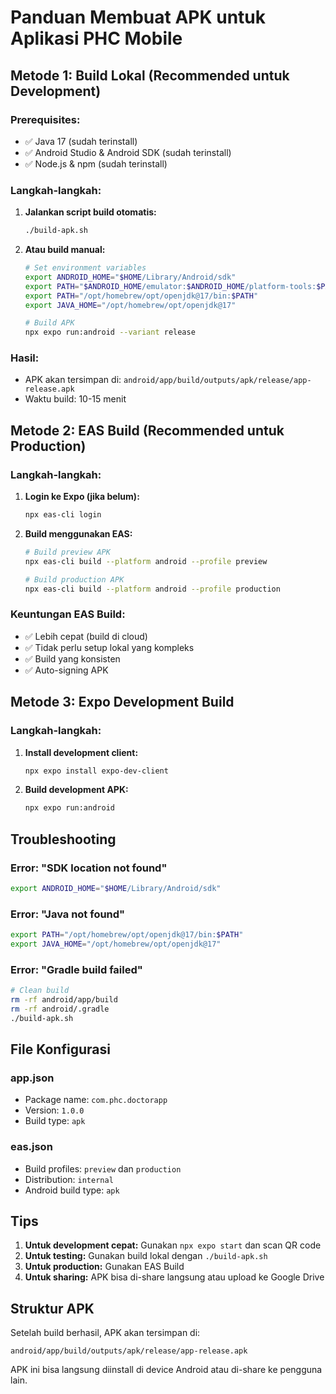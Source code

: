 # Panduan Membuat APK untuk Aplikasi PHC Mobile

## Metode 1: Build Lokal (Recommended untuk Development)

### Prerequisites:
- ✅ Java 17 (sudah terinstall)
- ✅ Android Studio & Android SDK (sudah terinstall)
- ✅ Node.js & npm (sudah terinstall)

### Langkah-langkah:

1. **Jalankan script build otomatis:**
   ```bash
   ./build-apk.sh
   ```

2. **Atau build manual:**
   ```bash
   # Set environment variables
   export ANDROID_HOME="$HOME/Library/Android/sdk"
   export PATH="$ANDROID_HOME/emulator:$ANDROID_HOME/platform-tools:$PATH"
   export PATH="/opt/homebrew/opt/openjdk@17/bin:$PATH"
   export JAVA_HOME="/opt/homebrew/opt/openjdk@17"
   
   # Build APK
   npx expo run:android --variant release
   ```

### Hasil:
- APK akan tersimpan di: `android/app/build/outputs/apk/release/app-release.apk`
- Waktu build: 10-15 menit

## Metode 2: EAS Build (Recommended untuk Production)

### Langkah-langkah:

1. **Login ke Expo (jika belum):**
   ```bash
   npx eas-cli login
   ```

2. **Build menggunakan EAS:**
   ```bash
   # Build preview APK
   npx eas-cli build --platform android --profile preview
   
   # Build production APK
   npx eas-cli build --platform android --profile production
   ```

### Keuntungan EAS Build:
- ✅ Lebih cepat (build di cloud)
- ✅ Tidak perlu setup lokal yang kompleks
- ✅ Build yang konsisten
- ✅ Auto-signing APK

## Metode 3: Expo Development Build

### Langkah-langkah:

1. **Install development client:**
   ```bash
   npx expo install expo-dev-client
   ```

2. **Build development APK:**
   ```bash
   npx expo run:android
   ```

## Troubleshooting

### Error: "SDK location not found"
```bash
export ANDROID_HOME="$HOME/Library/Android/sdk"
```

### Error: "Java not found"
```bash
export PATH="/opt/homebrew/opt/openjdk@17/bin:$PATH"
export JAVA_HOME="/opt/homebrew/opt/openjdk@17"
```

### Error: "Gradle build failed"
```bash
# Clean build
rm -rf android/app/build
rm -rf android/.gradle
./build-apk.sh
```

## File Konfigurasi

### app.json
- Package name: `com.phc.doctorapp`
- Version: `1.0.0`
- Build type: `apk`

### eas.json
- Build profiles: `preview` dan `production`
- Distribution: `internal`
- Android build type: `apk`

## Tips

1. **Untuk development cepat:** Gunakan `npx expo start` dan scan QR code
2. **Untuk testing:** Gunakan build lokal dengan `./build-apk.sh`
3. **Untuk production:** Gunakan EAS Build
4. **Untuk sharing:** APK bisa di-share langsung atau upload ke Google Drive

## Struktur APK

Setelah build berhasil, APK akan tersimpan di:
```
android/app/build/outputs/apk/release/app-release.apk
```

APK ini bisa langsung diinstall di device Android atau di-share ke pengguna lain. 